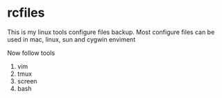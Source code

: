 rcfiles
=======
This is my linux tools configure files backup. Most configure files can be used in mac, linux, sun and cygwin enviment

Now follow tools 

1. vim
2. tmux
3. screen
4. bash
